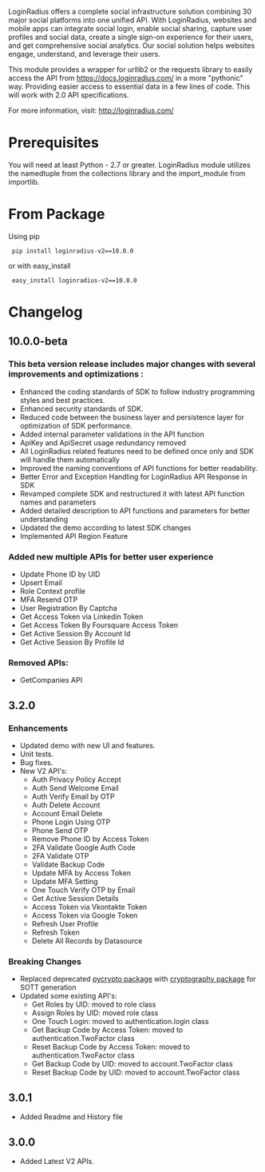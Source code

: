 LoginRadius offers a complete social infrastructure solution combining 30 major social platforms into one unified API.
With LoginRadius, websites and mobile apps can integrate social login, enable social sharing, capture user profiles and
social data, create a single sign-on experience for their users, and get comprehensive social analytics.
Our social solution helps websites engage, understand, and leverage their users.

This module provides a wrapper for urllib2 or the requests library to easily access the API from
https://docs.loginradius.com/ in a more "pythonic" way. Providing easier access to essential data in a few lines of code.
This will work with 2.0 API specifications.

For more information, visit: http://loginradius.com/

Prerequisites
========

You will need at least Python - 2.7 or greater. LoginRadius module utilizes the namedtuple from the collections library
and the import_module from importlib.

From Package
=========

Using pip

```
 pip install loginradius-v2==10.0.0
```

or with easy_install

```
 easy_install loginradius-v2==10.0.0
```

Changelog
======

10.0.0-beta
-----------
### This beta version release includes major changes with several improvements and optimizations :
  - Enhanced the coding standards of SDK to follow industry programming styles and best practices.
  - Enhanced security standards of SDK.
  - Reduced code between the business layer and persistence layer for optimization of SDK performance.
  - Added internal parameter validations in the API function
  - ApiKey and ApiSecret usage redundancy removed
  - All LoginRadius related features need to be defined once only and SDK will handle them automatically
  - Improved the naming conventions of API functions for better readability.
  - Better Error and Exception Handling for LoginRadius API Response in SDK
  - Revamped complete SDK and restructured it with latest API function names and parameters
  - Added detailed description to API functions and parameters for better understanding
  - Updated the demo according to latest SDK changes
  - Implemented API Region Feature

### Added new multiple APIs for better user experience
  - Update Phone ID by UID
  - Upsert Email
  - Role Context profile
  - MFA Resend OTP
  - User Registration By Captcha
  - Get Access Token via Linkedin Token
  - Get Access Token By Foursquare Access Token
  - Get Active Session By Account Id
  - Get Active Session By Profile Id

### Removed APIs:
  - GetCompanies API

3.2.0
-----

### Enhancements

-   Updated demo with new UI and features.
-   Unit tests.
-   Bug fixes.
-   New V2 API's:
    -   Auth Privacy Policy Accept
    -   Auth Send Welcome Email
    -   Auth Verify Email by OTP
    -   Auth Delete Account
    -   Account Email Delete
    -   Phone Login Using OTP
    -   Phone Send OTP
    -   Remove Phone ID by Access Token
    -   2FA Validate Google Auth Code
    -   2FA Validate OTP
    -   Validate Backup Code
    -   Update MFA by Access Token
    -   Update MFA Setting
    -   One Touch Verify OTP by Email
    -   Get Active Session Details
    -   Access Token via Vkontakte Token
    -   Access Token via Google Token
    -   Refresh User Profile
    -   Refresh Token
    -   Delete All Records by Datasource

### Breaking Changes

-   Replaced deprecated  [pycrypto package](https://pypi.org/project/pycrypto/)  with  [cryptography package](https://pypi.org/project/cryptography/)  for SOTT generation
-   Updated some existing API's:
    -   Get Roles by UID: moved to role class
    -   Assign Roles by UID: moved role class
    -   One Touch Login: moved to authentication.login class
    -   Get Backup Code by Access Token: moved to authentication.TwoFactor class
    -   Reset Backup Code by Access Token: moved to authentication.TwoFactor class
    -   Get Backup Code by UID: moved to account.TwoFactor class
    -   Reset Backup Code by UID: moved to account.TwoFactor class
	
	
3.0.1
-----

* Added Readme and History file

3.0.0
-----

* Added Latest V2 APIs.